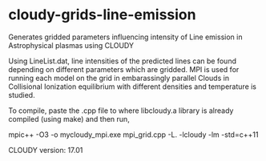 # cloudy-grids-line-emission
Generates gridded parameters influencing intensity of Line emission in Astrophysical plasmas using CLOUDY

Using LineList.dat, line intensities of the predicted lines can be found depending on different parameters which are gridded.
MPI is used for running each model on the grid in embarassingly parallel
Clouds in Collisional Ionization equilibrium with different densities and temperature is studied.


To compile, paste the .cpp file to where libcloudy.a library is already compiled (using make) and then run,

mpic++ -O3 -o mycloudy_mpi.exe mpi_grid.cpp -L. -lcloudy -lm -std=c++11

CLOUDY version: 17.01
